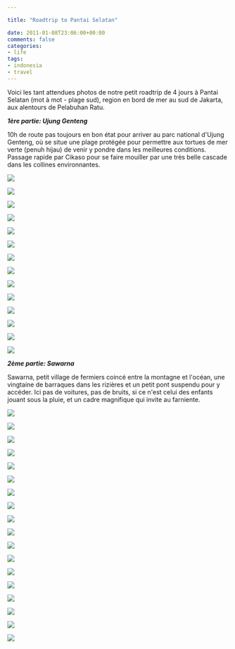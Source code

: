 ```yaml
---

title: "Roadtrip to Pantai Selatan"

date: 2011-01-08T23:06:00+00:00
comments: false
categories: 
- life
tags:
- indonesia
- travel 
---
```


Voici les tant attendues photos de notre petit roadtrip de 4 jours à Pantai Selatan (mot à mot - plage sud), region en bord de mer au sud de Jakarta, aux alentours de Pelabuhan Ratu.

***1ère partie: Ujung Genteng***

10h de route pas toujours en bon état pour arriver au parc national d'Ujung Genteng, où se situe une plage protégée pour permettre aux tortues de mer verte (penuh hijau) de venir y pondre dans les meilleures conditions. Passage rapide par Cikaso pour se faire mouiller par une très belle cascade dans les collines environnantes.

![](_media/20101228-049.jpg)

![](_media/20101228-050.jpg)

![](_media/20101228-058.jpg)

![](_media/20101228-067.jpg)

![](_media/20101228-076.jpg)

![](_media/20101228-084.jpg)

![](_media/20101228-097.jpg)

![](_media/20101228-103.jpg)

![](_media/20101228-106.jpg)

![](_media/20101228-115.jpg)

![](_media/20101228-117.jpg)

![](_media/20101228-119.jpg)

![](_media/20101229-133.jpg)

![](_media/20101229-141.jpg)

***2ème partie: Sawarna***

Sawarna, petit village de fermiers coincé entre la montagne et l'océan, une vingtaine de barraques dans les rizières et un petit pont suspendu pour y accéder. Ici pas de voitures, pas de bruits, si ce n'est celui des enfants jouant sous la pluie, et un cadre magnifique qui invite au farniente.

![](_media/20101229-142.jpg)

![](_media/20101229-148.jpg)

![](_media/20101229-152.jpg)

![](_media/20101230-170.jpg)

![](_media/20101230-172.jpg)

![](_media/20101230-178.jpg)

![](_media/20101230-181.jpg)

![](_media/20101230-184.jpg)

![](_media/20101230-187.jpg)

![](_media/20101230-193.jpg)

![](_media/20101230-194.jpg)

![](_media/20101230-213.jpg)

![](_media/20101230-225.jpg)

![](_media/20101230-238.jpg)

![](_media/20101230-246.jpg)

![](_media/20101230-247.jpg)

![](_media/20101230-248.jpg)

![](_media/20101230-261.jpg)

